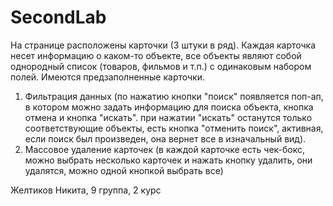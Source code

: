 # SecondLab
На странице расположены карточки (3 штуки в ряд). 
Каждая карточка несет информацию о каком-то объекте, 
все объекты являют собой однородный список (товаров, фильмов и т.п.)
с одинаковым набором полей. Имеются предзаполненные карточки.
1. Фильтрация данных (по нажатию кнопки "поиск" появляется поп-ап,
в котором можно задать информацию для поиска объекта, кнопка отмена
и кнопка "искать". при нажатии "искать" останутся только соответствующие объекты,
есть кнопка "отменить поиск", активная, если поиск был произведен, 
она вернет все в изначальный вид).
2. Массовое удаление карточек (в каждой карточке есть чек-бокс,
можно выбрать несколько карточек и нажать кнопку удалить, они удалятся,
можно одной кнопкой выбрать все)

Желтиков Никита, 9 группа, 2 курс
